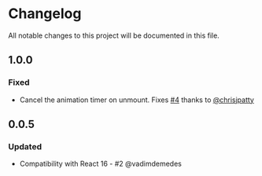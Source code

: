 # Changelog
All notable changes to this project will be documented in this file.

## 1.0.0
### Fixed
- Cancel the animation timer on unmount. Fixes [\#4](https://github.com/imranolas/react-prop-transition/issues/4) thanks to [@chrisjpatty](https://github.com/chrisjpatty)

## 0.0.5
### Updated
- Compatibility with React 16 - #2 @vadimdemedes

